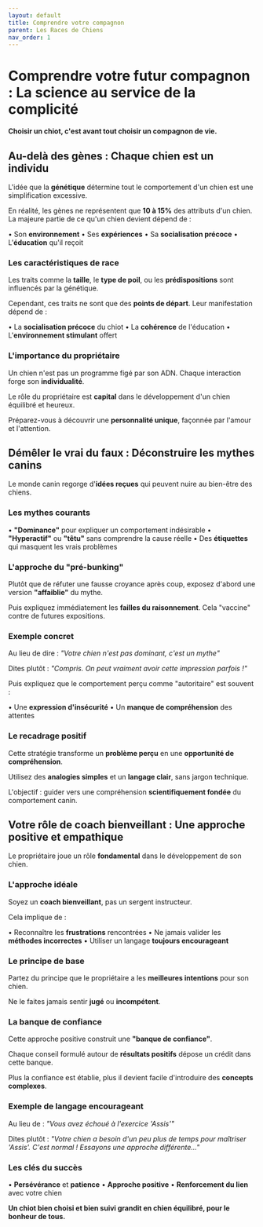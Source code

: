 ```yaml
---
layout: default
title: Comprendre votre compagnon
parent: Les Races de Chiens
nav_order: 1
---
```


# Comprendre votre futur compagnon : La science au service de la complicité

**Choisir un chiot, c'est avant tout choisir un compagnon de vie.**

## Au-delà des gènes : Chaque chien est un individu

L'idée que la **génétique** détermine tout le comportement d'un chien est une simplification excessive.

En réalité, les gènes ne représentent que **10 à 15%** des attributs d'un chien. La majeure partie de ce qu'un chien devient dépend de :

• Son **environnement**
• Ses **expériences**
• Sa **socialisation précoce**
• L'**éducation** qu'il reçoit

### Les caractéristiques de race

Les traits comme la **taille**, le **type de poil**, ou les **prédispositions** sont influencés par la génétique.

Cependant, ces traits ne sont que des **points de départ**. Leur manifestation dépend de :

• La **socialisation précoce** du chiot
• La **cohérence** de l'éducation
• L'**environnement stimulant** offert

### L'importance du propriétaire

Un chien n'est pas un programme figé par son ADN. Chaque interaction forge son **individualité**.

Le rôle du propriétaire est **capital** dans le développement d'un chien équilibré et heureux.

Préparez-vous à découvrir une **personnalité unique**, façonnée par l'amour et l'attention.

## Démêler le vrai du faux : Déconstruire les mythes canins

Le monde canin regorge d'**idées reçues** qui peuvent nuire au bien-être des chiens.

### Les mythes courants

• **"Dominance"** pour expliquer un comportement indésirable
• **"Hyperactif"** ou **"têtu"** sans comprendre la cause réelle
• Des **étiquettes** qui masquent les vrais problèmes

### L'approche du "pré-bunking"

Plutôt que de réfuter une fausse croyance après coup, exposez d'abord une version **"affaiblie"** du mythe.

Puis expliquez immédiatement les **failles du raisonnement**. Cela "vaccine" contre de futures expositions.

### Exemple concret

Au lieu de dire : *"Votre chien n'est pas dominant, c'est un mythe"*

Dites plutôt : *"Compris. On peut vraiment avoir cette impression parfois !"*

Puis expliquez que le comportement perçu comme "autoritaire" est souvent :

• Une **expression d'insécurité**
• Un **manque de compréhension** des attentes

### Le recadrage positif

Cette stratégie transforme un **problème perçu** en une **opportunité de compréhension**.

Utilisez des **analogies simples** et un **langage clair**, sans jargon technique.

L'objectif : guider vers une compréhension **scientifiquement fondée** du comportement canin.

## Votre rôle de coach bienveillant : Une approche positive et empathique

Le propriétaire joue un rôle **fondamental** dans le développement de son chien.

### L'approche idéale

Soyez un **coach bienveillant**, pas un sergent instructeur.

Cela implique de :

• Reconnaître les **frustrations** rencontrées
• Ne jamais valider les **méthodes incorrectes**
• Utiliser un langage **toujours encourageant**

### Le principe de base

Partez du principe que le propriétaire a les **meilleures intentions** pour son chien.

Ne le faites jamais sentir **jugé** ou **incompétent**.

### La banque de confiance

Cette approche positive construit une **"banque de confiance"**.

Chaque conseil formulé autour de **résultats positifs** dépose un crédit dans cette banque.

Plus la confiance est établie, plus il devient facile d'introduire des **concepts complexes**.

### Exemple de langage encourageant

Au lieu de : *"Vous avez échoué à l'exercice 'Assis'"*

Dites plutôt : *"Votre chien a besoin d'un peu plus de temps pour maîtriser 'Assis'. C'est normal ! Essayons une approche différente..."*

### Les clés du succès

• **Persévérance** et **patience**
• **Approche positive**
• **Renforcement du lien** avec votre chien

**Un chiot bien choisi et bien suivi grandit en chien équilibré, pour le bonheur de tous.** 